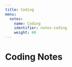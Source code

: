 ```yaml
---
title: Coding
menu:
  notes:
    name: Coding
    identifier: notes-coding
    weight: 60
---
```

# Coding Notes